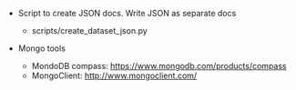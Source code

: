 


- Script to create JSON docs.  Write JSON as separate docs
  - scripts/create_dataset_json.py
 
- Mongo tools
  - MondoDB compass: https://www.mongodb.com/products/compass
  - MongoClient: http://www.mongoclient.com/
